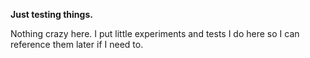 **Just testing things.**

Nothing crazy here. I put little experiments and tests I do here so I can
reference them later if I need to.

